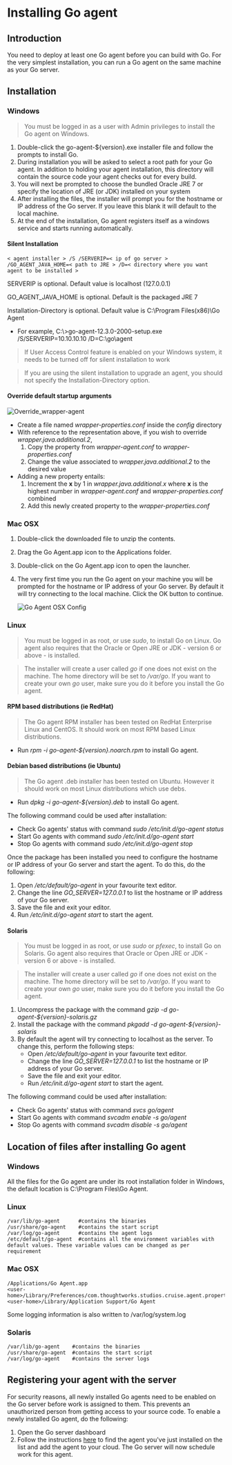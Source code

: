 # Installing Go agent

## Introduction

You need to deploy at least one Go agent before you can build with Go. For the very simplest installation, you can run a Go agent on the same machine as your Go server.

## Installation

### Windows

> You must be logged in as a user with Admin privileges to install the Go agent on Windows.

1.  Double-click the go-agent-${version}.exe installer file and follow the prompts to install Go.
2.  During installation you will be asked to select a root path for your Go agent. In addition to holding your agent installation, this directory will contain the source code your agent checks out for every build.
3.  You will next be prompted to choose the bundled Oracle JRE 7 or specify the location of JRE (or JDK) installed on your system
4.  After installing the files, the installer will prompt you for the hostname or IP address of the Go server. If you leave this blank it will default to the local machine.
5.  At the end of the installation, Go agent registers itself as a windows service and starts running automatically.

#### Silent Installation

``` {.code}
< agent installer > /S /SERVERIP=< ip of go server > /GO_AGENT_JAVA_HOME=< path to JRE > /D=< directory where you want agent to be installed >
```

SERVERIP is optional. Default value is localhost (127.0.0.1)

GO\_AGENT\_JAVA\_HOME is optional. Default is the packaged JRE 7

Installation-Directory is optional. Default value is C:\\Program Files(x86)\\Go Agent

-   For example, C:\\\>go-agent-12.3.0-2000-setup.exe /S/SERVERIP=10.10.10.10 /D=C:\\go\\agent

> If User Access Control feature is enabled on your Windows system, it needs to be turned off for silent installation to work

> If you are using the silent installation to upgrade an agent, you should not specify the Installation-Directory option.

#### Override default startup arguments

![Override_wrapper-agent](../resources/images/windows-agent-startup-config-cascade.png)

-   Create a file named *wrapper-properties.conf* inside the *config* directory
-   With reference to the representation above, if you wish to override *wrapper.java.additional.2*,
    1.  Copy the property from *wrapper-agent.conf* to *wrapper-properties.conf*
    2.  Change the value associated to *wrapper.java.additional.2* to the desired value
-   Adding a new property entails:
    1.  Increment the **x** by 1 in *wrapper.java.additional.x* where **x** is the highest number in *wrapper-agent.conf* and *wrapper-properties.conf* combined
    2.  Add this newly created property to the *wrapper-properties.conf*

### Mac OSX

1.  Double-click the downloaded file to unzip the contents.
2.  Drag the Go Agent.app icon to the Applications folder.
3.  Double-click on the Go Agent.app icon to open the launcher.
4.  The very first time you run the Go agent on your machine you will be prompted for the hostname or IP address of your Go server. By default it will try connecting to the local machine. Click the OK button to continue.

    ![Go Agent OSX Config](../resources/images/cruise_agent_osx_config.png)

### Linux

> You must be logged in as root, or use *sudo*, to install Go on Linux. Go agent also requires that the Oracle or Open JRE or JDK - version 6 or above - is installed.

> The installer will create a user called *go* if one does not exist on the machine. The home directory will be set to */var/go*. If you want to create your own *go* user, make sure you do it before you install the Go agent.

#### RPM based distributions (ie RedHat)

> The Go agent RPM installer has been tested on RedHat Enterprise Linux and CentOS. It should work on most RPM based Linux distributions.

- Run *rpm -i go-agent-${version}.noarch.rpm* to install Go agent.

#### Debian based distributions (ie Ubuntu)

> The Go agent .deb installer has been tested on Ubuntu. However it should work on most Linux distributions which use debs.

- Run *dpkg -i go-agent-${version}.deb* to install Go agent.

The following command could be used after installation:

-   Check Go agents' status with command *sudo /etc/init.d/go-agent status*
-   Start Go agents with command *sudo /etc/init.d/go-agent start*
-   Stop Go agents with command *sudo /etc/init.d/go-agent stop*

Once the package has been installed you need to configure the hostname or IP address of your Go server and start the agent. To do this, do the
following:

1.  Open */etc/default/go-agent* in your favourite text editor.
2.  Change the line *GO\_SERVER=127.0.0.1* to list the hostname or IP address of your Go server.
3.  Save the file and exit your editor.
4.  Run */etc/init.d/go-agent start* to start the agent.

#### Solaris

> You must be logged in as root, or use *sudo* or *pfexec*, to install Go on Solaris. Go agent also requires that Oracle or Open JRE or JDK - version 6 or above - is installed.

> The installer will create a user called *go* if one does not exist on the machine. The home directory will be set to */var/go*. If you want to create your own *go* user, make sure you do it before you install the Go agent.

1.  Uncompress the package with the command *gzip -d go-agent-\${version}-solaris.gz*
2.  Install the package with the command *pkgadd -d go-agent-\${version}-solaris*
3.  By default the agent will try connecting to localhost as the server.
    To change this, perform the following steps:
    - Open */etc/default/go-agent* in your favourite text editor.
    - Change the line *GO\_SERVER=127.0.0.1* to list the hostname or IP address of your Go server.
    - Save the file and exit your editor.
    - Run */etc/init.d/go-agent start* to start the agent.


The following command could be used after installation:

-   Check Go agents' status with command *svcs go/agent*
-   Start Go agents with command *svcadm enable -s go/agent*
-   Stop Go agents with command *svcadm disable -s go/agent*

## Location of files after installing Go agent

### Windows

All the files for the Go agent are under its root installation folder in Windows, the default location is C:\\Program Files\\Go Agent.

### Linux

``` {.code}
/var/lib/go-agent      #contains the binaries
/usr/share/go-agent    #contains the start script
/var/log/go-agent      #contains the agent logs
/etc/default/go-agent  #contains all the environment variables with default values. These variable values can be changed as per requirement
```

### Mac OSX

``` {.code}
/Applications/Go Agent.app
<user-home>/Library/Preferences/com.thoughtworks.studios.cruise.agent.properties
<user-home>/Library/Application Support/Go Agent
```

Some logging information is also written to /var/log/system.log

### Solaris

``` {.code}
/var/lib/go-agent    #contains the binaries
/usr/share/go-agent  #contains the start script
/var/log/go-agent    #contains the server logs
```

## Registering your agent with the server

For security reasons, all newly installed Go agents need to be enabled on the Go server before work is assigned to them. This prevents an unauthorized person from getting access to your source code. To enable a newly installed Go agent, do the following:

1.  Open the Go server dashboard
2.  Follow the instructions [here](../configuration/managing_a_build_cloud.md) to find the agent you've just installed on the list and add the agent to your cloud. The Go server will now schedule work for this agent.
